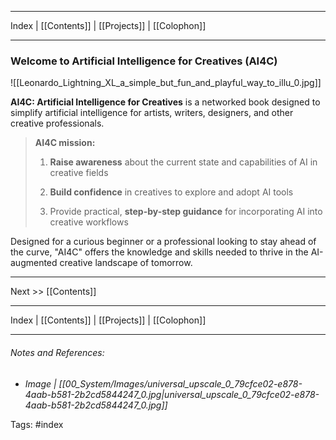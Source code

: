 
---
 Index | [[Contents]] | [[Projects]] | [[Colophon]] 
 
---
### Welcome to Artificial Intelligence for Creatives (AI4C)

![[Leonardo_Lightning_XL_a_simple_but_fun_and_playful_way_to_illu_0.jpg]]

**AI4C: Artificial Intelligence for Creatives** is a networked book designed to simplify artificial intelligence for artists, writers, designers, and other creative professionals. 


> 
> **AI4C mission:**
> 
> 1. **Raise awareness** about the current state and capabilities of AI in creative fields
> 
> 2. **Build confidence** in creatives to explore and adopt AI tools
> 
 >3. Provide practical, **step-by-step guidance** for incorporating AI into creative workflows
 >


Designed for a curious beginner or a professional looking to stay ahead of the curve, "AI4C" offers the knowledge and skills needed to thrive in the AI-augmented creative landscape of tomorrow.


---
Next >> [[Contents]]

---
 Index | [[Contents]] | [[Projects]] | [[Colophon]] 
 
 ---
 
###### *Notes and References:*

- *Image | [[00_System/Images/universal_upscale_0_79cfce02-e878-4aab-b581-2b2cd5844247_0.jpg|universal_upscale_0_79cfce02-e878-4aab-b581-2b2cd5844247_0.jpg]]*

Tags: #index